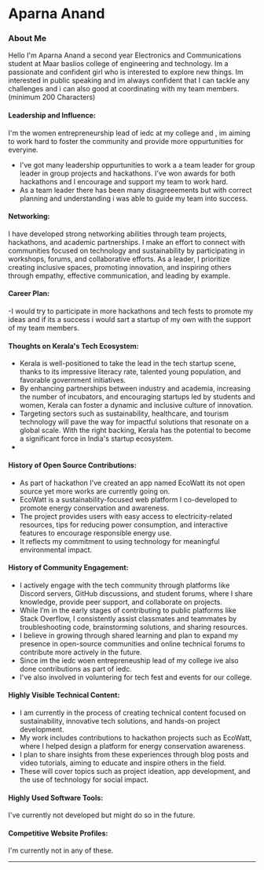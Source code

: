 # Aparna Anand

### About Me

Hello I'm Aparna Anand a second year Electronics and Communications student at Maar baslios college of engineering and technology. Im a passionate and confident girl who is interested to explore new things. Im interested in public speaking and im always confident that I can tackle any challenges and i can also good at coordinating with my team members.   (minimum 200 Characters)

#### Leadership and Influence:
  I'm the women entrepreneurship lead of iedc at my college and , im aiming to work hard to foster the community and provide more oppurtunities for everyine.
- I've got many leadership oppurtunities to work a a team leader for group leader in group projects and hackathons. I've won awards for both hackathons and I encourage and support my team to work hard.
- As a team leader there has been many disagreeements but with correct planning and understanding i was able to guide my team into success.  

#### Networking:

I have developed strong networking abilities through team projects, hackathons, and academic partnerships. 
I make an effort to connect with communities focused on technology and sustainability by participating in workshops, forums, and collaborative efforts. 
As a leader, I prioritize creating inclusive spaces, promoting innovation, and inspiring others through empathy, effective communication, and leading by example.

#### Career Plan:

-I would try to participate in more hackathons and tech fests to promote my ideas and if its a success i would sart a startup of my own with the support of my team members. 

#### Thoughts on Kerala's Tech Ecosystem:

- Kerala is well-positioned to take the lead in the tech startup scene, thanks to its impressive literacy rate, talented young population, and favorable government initiatives.
- By enhancing partnerships between industry and academia, increasing the number of incubators, and encouraging startups led by students and women, Kerala can foster a dynamic and inclusive culture of innovation.
- Targeting sectors such as sustainability, healthcare, and tourism technology will pave the way for impactful solutions that resonate on a global scale. With the right backing, Kerala has the potential to become a significant force in India's startup ecosystem.
- 
#### History of Open Source Contributions:

- As part of hackathon I've created an app named EcoWatt its not open source yet more works are currently going on.
-  EcoWatt is a sustainability-focused web platform I co-developed to promote energy conservation and awareness.
-  The project provides users with easy access to electricity-related resources, tips for reducing power consumption, and interactive features to encourage responsible energy use.
-  It reflects my commitment to using technology for meaningful environmental impact.



#### History of Community Engagement:

- I actively engage with the tech community through platforms like Discord servers, GitHub discussions, and student forums, where I share knowledge, provide peer support, and collaborate on projects.
- While I’m in the early stages of contributing to public platforms like Stack Overflow, I consistently assist classmates and teammates by troubleshooting code, brainstorming solutions, and sharing resources.
- I believe in growing through shared learning and plan to expand my presence in open-source communities and online technical forums to contribute more actively in the future.
- Since im the iedc woen entrepreneuship lead of my college ive also done contributions as part of iedc.
- I've also involved in voluntering for tech fest and events for our college.

#### Highly Visible Technical Content:

- I am currently in the process of creating technical content focused on sustainability, innovative tech solutions, and hands-on project development.
-  My work includes contributions to hackathon projects such as EcoWatt, where I helped design a platform for energy conservation awareness.
-  I plan to share insights from these experiences through blog posts and video tutorials, aiming to educate and inspire others in the field.
-  These will cover topics such as project ideation, app development, and the use of technology for social impact.

#### Highly Used Software Tools:

I've currently not developed but might do so in the future.

#### Competitive Website Profiles:

I'm currently not in any of these.

---
